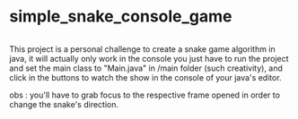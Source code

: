 # simple_snake_console_game

<img source="https://github.com/iivnn/simple_snake_console_game/blob/master/image.png?raw=true">

This project is a personal challenge to create a snake game algorithm in java, it will actually only work in the console you just have to run the project and set the main class to "Main.java" in /main folder  (such creativity), and click in the buttons to watch the show in the console of your java's editor.
<p>obs : you'll have to grab focus to the respective frame opened in order to change the snake's direction.</p>
